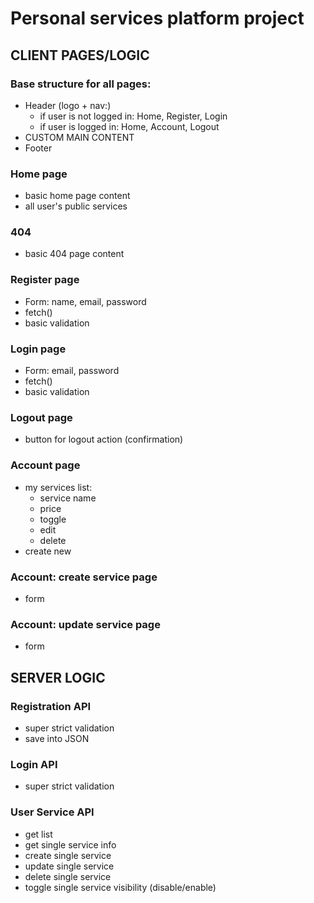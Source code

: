 # Personal services platform project

## CLIENT PAGES/LOGIC

### Base structure for all pages:

-   Header (logo + nav:)
    -   if user is not logged in: Home, Register, Login
    -   if user is logged in: Home, Account, Logout
-   CUSTOM MAIN CONTENT
-   Footer

### Home page

-   basic home page content
-   all user's public services

### 404

-   basic 404 page content

### Register page

-   Form: name, email, password
-   fetch()
-   basic validation

### Login page

-   Form: email, password
-   fetch()
-   basic validation

### Logout page

-   button for logout action (confirmation)

### Account page

-   my services list:
    -   service name
    -   price
    -   toggle
    -   edit
    -   delete
-   create new

### Account: create service page

-   form

### Account: update service page

-   form

## SERVER LOGIC

### Registration API

-   super strict validation
-   save into JSON

### Login API

-   super strict validation

### User Service API

-   get list
-   get single service info
-   create single service
-   update single service
-   delete single service
-   toggle single service visibility (disable/enable)